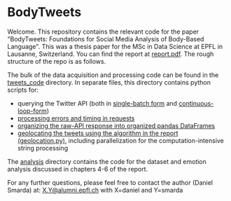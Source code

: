 # BodyTweets

Welcome. This repository contains the relevant code for the paper "BodyTweets: Foundations for Social Media Analysis of Body-Based Language". This was a thesis paper for the MSc in Data Science at EPFL in Lausanne, Switzerland. You can find the report at [report.pdf](report.pdf). The rough structure of the repo is as follows.

The bulk of the data acquisition and processing code can be found in the [tweets_code](tweets_code) directory. In separate files, this directory contains python scripts for:

- querying the Twitter API (both in [single-batch form](tweets_code/get_tweets.py) and [continuous-loop-form](tweets_code/get_tweets_loop.py))
- [processing errors and timing in requests](tweets_code/request_management.py)
- [organizing the raw-API response into organized pandas DataFrames](tweets_code/read_tweets.py)
- [geolocating the tweets using the algorithm in the report (geolocation.py)](tweets_code/geolocation.py), including parallelization for the computation-intensive string processing

The [analysis](analys9s) directory contains the code for the dataset and emotion analysis discussed in chapters 4-6 of the report. 

For any further questions, please feel free to contact the author (Daniel Smarda) at: X.Y@alumni.epfl.ch with X=daniel and Y=smarda